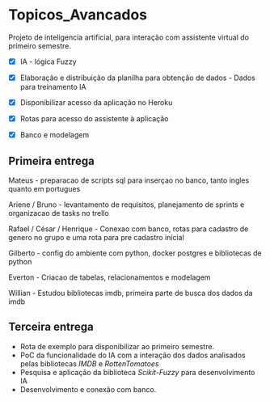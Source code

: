 # Topicos_Avancados

Projeto de inteligencia artificial, para interação com assistente virtual do primeiro semestre.

- [x] IA - lógica Fuzzy
- [x] Elaboração e distribuição da planilha para obtenção de dados - Dados para treinamento IA
- [x] Disponibilizar acesso da aplicação no Heroku
- [x] Rotas para acesso do assistente à aplicação
- [x] Banco e modelagem


## Primeira entrega

Mateus - preparacao de scripts sql para inserçao no banco, tanto ingles quanto em portugues

Ariene / Bruno - levantamento de requisitos, planejamento de sprints e organizacao de tasks no trello

Rafael / César / Henrique - Conexao com banco, rotas para cadastro de genero no grupo e uma rota para pre cadastro inicial

Gilberto - config do ambiente com python, docker postgres e bibliotecas de python

Everton - Criacao de tabelas, relacionamentos e modelagem

Willian - Estudou bibliotecas imdb, primeira parte de busca dos dados da imdb

## Terceira entrega

- Rota de exemplo para disponibilizar ao primeiro semestre.
- PoC da funcionalidade do IA com a interação dos dados analisados pelas bibliotecas *IMDB* e *RottenTomatoes*
- Pesquisa e aplicação da biblioteca *Scikit-Fuzzy* para desenvolvimento IA
- Desenvolvimento e conexão com banco.
